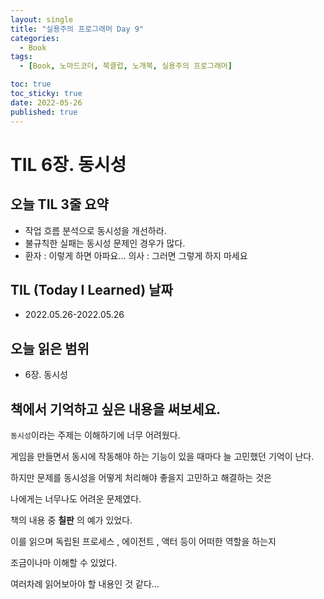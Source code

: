 ```yaml
---
layout: single
title: "실용주의 프로그래머 Day 9"
categories:
  - Book
tags:
  - [Book, 노마드코더, 북클럽, 노개북, 실용주의 프로그래머]

toc: true
toc_sticky: true
date: 2022-05-26
published: true
---
```


# TIL 6장. 동시성

## 오늘 TIL 3줄 요약
- 작업 흐름 분석으로 동시성을 개선하라.
- 불규칙한 실패는 동시성 문제인 경우가 많다.
- 환자 : 이렇게 하면 아파요... 의사 : 그러면 그렇게 하지 마세요

## TIL (Today I Learned) 날짜
- 2022.05.26-2022.05.26

## 오늘 읽은 범위
- 6장. 동시성

## 책에서 기억하고 싶은 내용을 써보세요.

`동시성`이라는 주제는 이해하기에 너무 어려웠다.

게임을 만들면서 동시에 작동해야 하는 기능이 있을 때마다 늘 고민했던 기억이 난다.

하지만 문제를 동시성을 어떻게 처리해야 좋을지 고민하고 해결하는 것은

나에게는 너무나도 어려운 문제였다.

책의 내용 중 **칠판** 의 예가 있었다.

이를 읽으며 독립된 프로세스 , 에이전트 , 액터 등이 어떠한 역할을 하는지 

조금이나마 이해할 수 있었다.

여러차례 읽어보아야 할 내용인 것 같다...
